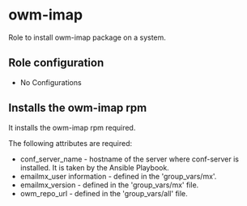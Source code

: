 # owm-imap

Role to install owm-imap package on a system.

## Role configuration

* No Configurations

## Installs the owm-imap rpm

It installs the owm-imap rpm required.

The following attributes are required:

* conf_server_name - hostname of the server where conf-server is installed. It is taken by the Ansible Playbook.
* emailmx_user information - defined in the 'group_vars/mx'.
* emailmx_version - defined in the 'group_vars/mx' file.
* owm_repo_url - defined in the 'group_vars/all' file.
